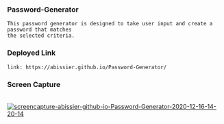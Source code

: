 ### Password-Generator
```
This password generator is designed to take user input and create a password that matches 
the selected criteria. 
```
### Deployed Link
```
link: https://abissier.github.io/Password-Generator/
```
### Screen Capture
<br>
<a href="https://ibb.co/nL5PyM9"><img src="https://i.ibb.co/gRB48ZN/screencapture-abissier-github-io-Password-Generator-2020-12-16-14-20-14.png" alt="screencapture-abissier-github-io-Password-Generator-2020-12-16-14-20-14" border="0"></a>
